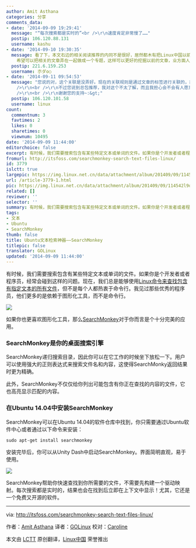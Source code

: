 ```yaml
---
author: Amit Asthana
categories: 分享
comments_data:
- date: '2014-09-09 19:29:41'
  message: "“每次搜索都是实时的”<br />\r\n速度肯定非常慢了……"
  postip: 106.120.88.131
  username: kashu
- date: '2014-09-10 19:30:35'
  message: 看了下，本文右边的相关阅读推荐的内同不是很好，居然都木有把Linux中国以前发布的有关Linux中的搜索工具列出来。这样就无法形成以点带面的效果。如果相关阅读里面的推荐算法做的不是很好的话，那么可以尝试一些众包模式，让访客们来投篇推荐网站内的相关文章，这样可以有效提高网站内文章的关联性，是的每一篇文章都增大被人们阅读到的概率，而不是随着时间的流逝而沉到楼底。
    希望可以把相关的文章弄在一起做成一个专题，这样可以更好的挖掘以前的文章，业方面人们系统的学习总结Linux相关的知识。
  postip: 221.6.159.253
  username: 朩ダo○
- date: '2014-09-11 09:54:53'
  message: "您说的对，这个关联是没弄好。现在的关联规则是通过文章的标签进行关联的，而这篇文章却没有设置“搜索”、“检索”等标签，所以推荐的都是关联不大的。<br
    />\r\n<br />\r\n不过您说到总包推荐，我对这个不太了解，而且我担心会不会有人愿意来推荐？<br />\r\n<br />\r\n你说的专题的方式，这个倒是我想好要做的，非但是一些零散的文章，成系列的文章其实也不少了，但是都没有有效的组织起来。这个我觉得确实应该做好。<br
    />\r\n<br />\r\n谢谢您的支持~:&gt;"
  postip: 106.120.101.58
  username: linux
count:
  commentnum: 3
  favtimes: 2
  likes: 0
  sharetimes: 0
  viewnum: 10495
date: '2014-09-09 11:44:00'
editorchoice: false
excerpt: 有时候，我们需要搜索包含有某些特定文本或单词的文件。如果你是个开发者或者程序员，经常会碰到这问题。现在，我们总是能够使用Linux命令来查找包含有指定文本的所有文件，但不是每个人都热衷于命令行的。我见过那些优秀的程序员，他们更多的是依赖于图形化工具，而不是命令行。
fromurl: http://itsfoss.com/searchmonkey-search-text-files-linux/
id: 3779
islctt: true
largepic: https://img.linux.net.cn/data/attachment/album/201409/09/114542l9qtgug9pcjqcwvy.png
url: /article-3779-1.html
pic: https://img.linux.net.cn/data/attachment/album/201409/09/114542l9qtgug9pcjqcwvy.png.thumb.jpg
related: []
reviewer: ''
selector: ''
summary: 有时候，我们需要搜索包含有某些特定文本或单词的文件。如果你是个开发者或者程序员，经常会碰到这问题。现在，我们总是能够使用Linux命令来查找包含有指定文本的所有文件，但不是每个人都热衷于命令行的。我见过那些优秀的程序员，他们更多的是依赖于图形化工具，而不是命令行。
tags:
- 文本
- Ubuntu
- SearchMonkey
thumb: false
title: Ubuntu文本检索神器——SearchMonkey
titlepic: false
translator: GOLinux
updated: '2014-09-09 11:44:00'
---
```


有时候，我们需要搜索包含有某些特定文本或单词的文件。如果你是个开发者或者程序员，经常会碰到这样的问题。现在，我们总是能够使用[Linux命令来查找包含有指定文本的所有文件](http://www.computerandyou.net/2011/06/how-to-find-all-files-containing-specific-text-in-linux/)，但不是每个人都热衷于命令行。我见过那些优秀的程序员，他们更多的是依赖于图形化工具，而不是命令行。


![](/data/attachment/album/201409/09/114542l9qtgug9pcjqcwvy.png)


如果你也更喜欢图形化工具，那么[SearchMonkey](http://searchmonkey.embeddediq.com/)对于你而言是个十分完美的应用。


### SearchMonkey是你的桌面搜索引擎


SearchMonkey递归搜索目录，因此你可以在它工作的时候坐下放松一下。用户可以使用强大的正则表达式来搜索文件名和内容，这使得SearchMonky返回结果时更为精确。


此外，SearchMonkey不仅仅给你列出可能包含有你正在查找的内容的文件，它也高亮显示匹配的内容。


### 在Ubuntu 14.04中安装SearchMonkey


SearchMonkey可以在Ubuntu 14.04的软件仓库中找到，你只需要通过Ubuntu软件中心或者通过以下命令来安装：



```
sudo apt-get install searchmonkey

```

安装完毕后，你可以从Unity Dash中启动SearchMonkey。界面简明直观，易于使用。


[![](https://camo.githubusercontent.com/c2baa11c4873269db74e5fa610eaf5b058f7ff2a/687474703a2f2f697473666f73732e697473666f73732e6e6574646e612d63646e2e636f6d2f77702d636f6e74656e742f75706c6f6164732f323031342f30382f5365617263684d6f6e6b65795f5562756e74752e6a706567)](https://camo.githubusercontent.com/c2baa11c4873269db74e5fa610eaf5b058f7ff2a/687474703a2f2f697473666f73732e697473666f73732e6e6574646e612d63646e2e636f6d2f77702d636f6e74656e742f75706c6f6164732f323031342f30382f5365617263684d6f6e6b65795f5562756e74752e6a706567)


SearchMonkey帮助你快速查找到你所需要的文件，不需要先构建一个驱动映射。每次搜索都是实时的，结果也会在找到后立即在上下文中显示！尤其，它还是一个免费又开源的软件。




---


via: <http://itsfoss.com/searchmonkey-search-text-files-linux/>


作者：[Amit Asthana](http://itsfoss.com/author/amit/) 译者：[GOLinux](https://github.com/GOLinux) 校对：[Caroline](https://github.com/carolinewuyan)


本文由 [LCTT](https://github.com/LCTT/TranslateProject) 原创翻译，[Linux中国](http://linux.cn/) 荣誉推出